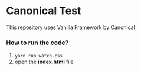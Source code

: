 # Canonical Test

This repository uses Vanilla Framework by Canonical

### How to run the code?
1. ```yarn run watch-css```
2. open the **index.html** file
